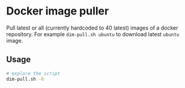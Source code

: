 # Docker image puller

Pull latest or all (currently hardcoded to 40 latest) images of a docker repository. For example `dim-pull.sh ubuntu` to download latest `ubuntu` image.

## Usage

```bash
# explore the script
dim-pull.sh -h
```
